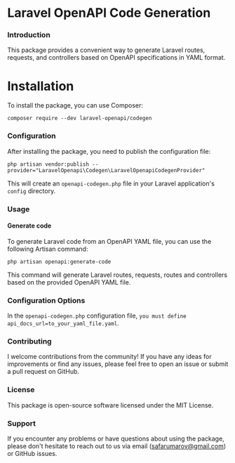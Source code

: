 # Laravel OpenAPI Code Generation

### Introduction
This package provides a convenient way to generate Laravel routes, requests, and controllers based on OpenAPI specifications in YAML format.


# Installation
To install the package, you can use Composer:

```
composer require --dev laravel-openapi/codegen
```

### Configuration
After installing the package, you need to publish the configuration file:

```
php artisan vendor:publish --provider="LaravelOpenapi\Codegen\LaravelOpenapiCodegenProvider"
```

This will create an `openapi-codegen.php` file in your Laravel application's `config` directory.

### Usage
#### Generate code
To generate Laravel code from an OpenAPI YAML file, you can use the following Artisan command:

```
php artisan openapi:generate-code
```

This command will generate Laravel routes, requests, routes and controllers based on the provided OpenAPI YAML file.


### Configuration Options
In the `openapi-codegen.php` configuration file, `you must define api_docs_url=to_your_yaml_file.yaml`.

### Contributing
I welcome contributions from the community! If you have any ideas for improvements or find any issues, please feel free to open an issue or submit a pull request on GitHub.

### License
This package is open-source software licensed under the MIT License.

### Support
If you encounter any problems or have questions about using the package, please don't hesitate to reach out to us via email (safarumarov@gmail.com) or GitHub issues.
